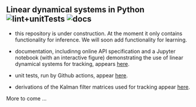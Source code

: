 Linear dynamical systems in Python ![lint+unitTests](https://github.com/joacorapela/lds_python/actions/workflows/lint+unitTests.yml/badge.svg)
 ![docs](https://readthedocs.org/projects/pip/badge/)
----------------------------------

- this repository is under construction. At the moment it only contains functionality for inference. We will soon add functionality for learning.

- documentation, includinng online API specification and a Jupyter notebook (with an interactive figure) demonstrating the use of linear dynamical systems for tracking, appears [here](https://lds-python.readthedocs.io/).

- unit tests, run by Github actions, appear [here](https://github.com/joacorapela/lds_python/tree/master/test).

- derivations of the Kalman filter matrices used for tracking appear [here](docs/trackingNotes/trackingNotes.pdf).

More to come ...

